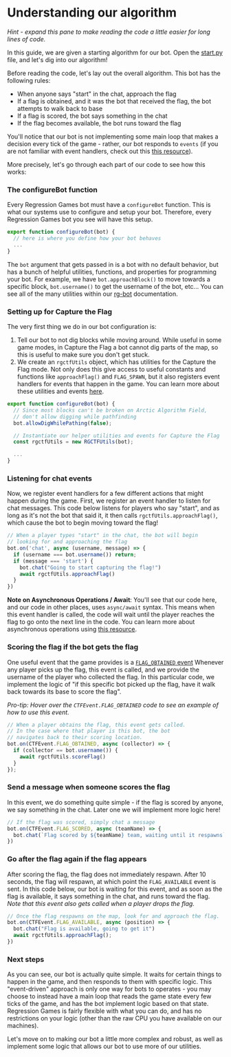 # Understanding our algorithm

_Hint - expand this pane to make reading the code a little easier for long lines of code._

In this guide, we are given a starting algorithm for our bot. Open the [start.py](#start.py)
file, and let's dig into our algorithm!

Before reading the code, let's lay out the overall algorithm. This bot has the following rules:
* When anyone says "start" in the chat, approach the flag
* If a flag is obtained, and it was the bot that received the flag, the bot attempts to walk back to base
* If a flag is scored, the bot says something in the chat
* If the flag becomes available, the bot runs toward the flag

You'll notice that our bot is not implementing some main loop that makes a decision
every tick of the game - rather, our bot responds to `events` (if you are not familiar
with event handlers, check out this [this resource](https://developer.mozilla.org/en-US/docs/Learn/JavaScript/Building_blocks/Events)).

More precisely, let's go through each part of our code to see how this works:

### The configureBot function

Every Regression Games bot must have a `configureBot` function. This is what our systems
use to configure and setup your bot. Therefore, every Regression Games bot you see will
have this setup.

```javascript
export function configureBot(bot) {
  // here is where you define how your bot behaves
  ...
}
```

The `bot` argument that gets passed in is a bot with no default behavior, but has
a bunch of helpful utilities, functions, and properties for programming your bot.
For example, we have `bot.approachBlock()` to move towards a specific block,
`bot.username()` to get the username of the bot, etc... You can see all of the
many utilities within our [rg-bot](https://play.regression.gg/documentation/rg-bot)
documentation.

### Setting up for Capture the Flag

The very first thing we do in our bot configuration is:
1. Tell our bot to not dig blocks while moving around. While useful in some game modes,
   in Capture the Flag a bot cannot dig parts of the map, so this is useful to make sure
   you don't get stuck.
2. We create an `rgctfUtils` object, which has utilities for the Capture the Flag mode.
   Not only does this give access to useful constants and functions like `approachFlag()`
   and `FLAG_SPAWN`, but it also registers event handlers for events that happen in the game.
   You can learn more about these utilities and events [here](https://github.com/Regression-Games/rg-ctf-utils/blob/main/src/rg-ctf-utils.ts).

```javascript
export function configureBot(bot) {
  // Since most blocks can't be broken on Arctic Algorithm Field,
  // don't allow digging while pathfinding
  bot.allowDigWhilePathing(false);

  // Instantiate our helper utilities and events for Capture the Flag
  const rgctfUtils = new RGCTFUtils(bot);

  ...
}
```

### Listening for chat events

Now, we register event handlers for a few different actions that might happen during the game.
First, we register an event handler to listen for chat messages. This code below listens
for players who say "start", and as long as it's not the bot that said it, it then calls
`rgctfUtils.approachFlag()`, which cause the bot to begin moving toward the flag!

```javascript
// When a player types "start" in the chat, the bot will begin
// looking for and approaching the flag
bot.on('chat', async (username, message) => {
  if (username === bot.username()) return;
  if (message === 'start') {
    bot.chat("Going to start capturing the flag!")
    await rgctfUtils.approachFlag()
  }
})
```

**Note on Asynchronous Operations / Await**: You'll see that our code here, and our code
in other places, uses `async/await` syntax. This means when this event handler is called,
the code will wait until the player reaches the flag to go onto the next line in the code.
You can learn more about asynchronous operations using 
[this resource](https://javascript.info/async-await).

### Scoring the flag if the bot gets the flag

One useful event that the game provides is a [`FLAG_OBTAINED` event](https://github.com/Regression-Games/rg-ctf-utils/blob/main/src/rg-ctf-utils.ts#L15-L31)
Whenever any player picks up the flag, this event is called, and we provide the username of the
player who collected the flag. In this particular code, we implement the logic of "if this specific
bot picked up the flag, have it walk back towards its base to score the flag".

_Pro-tip: Hover over the `CTFEvent.FLAG_OBTAINED` code to see an example of how to use this event._

```javascript
// When a player obtains the flag, this event gets called.
// In the case where that player is this bot, the bot
// navigates back to their scoring location.
bot.on(CTFEvent.FLAG_OBTAINED, async (collector) => {
  if (collector == bot.username()) {
    await rgctfUtils.scoreFlag()
  }
});
```

### Send a message when someone scores the flag

In this event, we do something quite simple - if the flag is scored by anyone, we say
something in the chat. Later one we will implement more logic here!

```javascript
// If the flag was scored, simply chat a message
bot.on(CTFEvent.FLAG_SCORED, async (teamName) => {
  bot.chat(`Flag scored by ${teamName} team, waiting until it respawns`)
})
```

### Go after the flag again if the flag appears

After scoring the flag, the flag does not immediately respawn. After 10 seconds, the
flag will respawn, at which point the `FLAG_AVAILABLE` event is sent. In this code
below, our bot is waiting for this event, and as soon as the flag is available, it
says something in the chat, and runs toward the flag. _Note that this event also
gets called when a player drops the flag._

```javascript
// Once the flag respawns on the map, look for and approach the flag.
bot.on(CTFEvent.FLAG_AVAILABLE, async (position) => {
  bot.chat("Flag is available, going to get it")
  await rgctfUtils.approachFlag();
})
```

### Next steps

As you can see, our bot is actually quite simple. It waits for certain things to happen in
the game, and then responds to them with specific logic. This "event-driven" approach is
only one way for bots to operates - you may choose to instead have a main loop that reads
the game state every few ticks of the game, and has the bot implement logic based on that state.
Regression Games is fairly flexible with what you can do, and has no restrictions on your logic
(other than the raw CPU you have available on our machines).

Let's move on to making our bot a little more complex and robust, as well as implement some
logic that allows our bot to use more of our utilities.